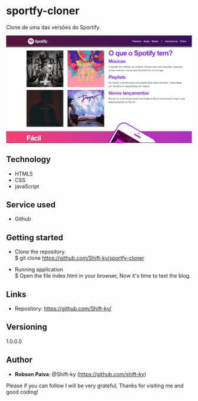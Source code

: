 # sportfy-cloner
 Clone de uma das versões do Sportify.

![image](https://github.com/Shift-ky/imagens/blob/main/Sportify/sportfy.png?raw=true)

## Technology
* HTML5
* CSS
* javaScript

## Service used
* Github

## Getting started
* Clone the repository. <br>
$ git clone https://github.com/Shift-ky/sportfy-cloner

* Running application <br>
$  Open the file index.html in your browser, Now it's time to test the blog.

## Links

* Repository: https://github.com/Shift-ky/

## Versioning
1.0.0.0

## Author
* <Strong>Robson Paiva</strong>: @Shift-ky (https://github.com/shift-ky)


Please if you can follow I will be very grateful, Thanks for visiting me and good coding!

